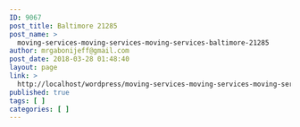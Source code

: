 ```yaml
---
ID: 9067
post_title: Baltimore 21285
post_name: >
  moving-services-moving-services-moving-services-baltimore-21285
author: mrgabonijeff@gmail.com
post_date: 2018-03-28 01:48:40
layout: page
link: >
  http://localhost/wordpress/moving-services-moving-services-moving-services-baltimore-21285/
published: true
tags: [ ]
categories: [ ]
---
```

